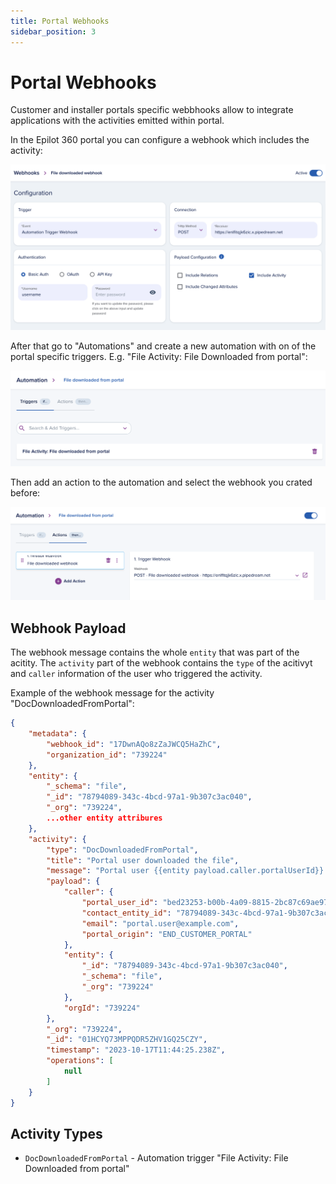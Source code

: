 ```yaml
---
title: Portal Webhooks
sidebar_position: 3
---
```


# Portal Webhooks 

Customer and installer portals specific webbhooks allow to integrate applications with the activities emitted within portal.

In the Epilot 360 portal you can configure a webhook which includes the activity:

![Doc Downloaded Webhook](../../static/img/portals/doc-downloaded-webhook.png)

After that go to "Automations" and create a new automation with on of the portal specific triggers. E.g. "File Activity: File Downloaded from portal":

![Doc Downloaded Automation Trigger](../../static/img/portals/doc-downloaded-automation-trigger.png)

Then add an action to the automation and select the webhook you crated before:

![Doc Downloaded Automation Action](../../static/img/portals/doc-downloaded-automation-action.png)

## Webhook Payload

The webhook message contains the whole `entity` that was part of the acitity. The `activity` part of the webhook contains the `type` of the acitivyt and `caller` information of the user who triggered the activity.

Example of the webhook message for the activity "DocDownloadedFromPortal":

```json
{
    "metadata": {
        "webhook_id": "17DwnAQo8zZaJWCQ5HaZhC",
        "organization_id": "739224"
    },
    "entity": {
        "_schema": "file",
        "_id": "78794089-343c-4bcd-97a1-9b307c3ac040",
        "_org": "739224",
        ...other entity attribures
    },
    "activity": {
        "type": "DocDownloadedFromPortal",
        "title": "Portal user downloaded the file",
        "message": "Portal user {{entity payload.caller.portalUserId}} has downloaded the file {{entity payload.entity._id}}.",
        "payload": {
            "caller": {
                "portal_user_id": "bed23253-b00b-4a09-8815-2bc87c69ae97",
                "contact_entity_id": "78794089-343c-4bcd-97a1-9b307c3ac040",
                "email": "portal.user@example.com",
                "portal_origin": "END_CUSTOMER_PORTAL"
            },
            "entity": {
                "_id": "78794089-343c-4bcd-97a1-9b307c3ac040",
                "_schema": "file",
                "_org": "739224"
            },
            "orgId": "739224"
        },
        "_org": "739224",
        "_id": "01HCYQ73MPPQDR5ZHV1GQ25CZY",
        "timestamp": "2023-10-17T11:44:25.238Z",
        "operations": [
            null
        ]
    }
}
```

## Activity Types
- `DocDownloadedFromPortal` - Automation trigger "File Activity: File Downloaded from portal"